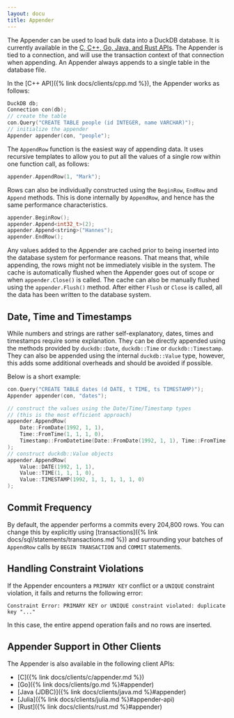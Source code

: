 ```yaml
---
layout: docu
title: Appender
---
```


The Appender can be used to load bulk data into a DuckDB database. It is currently available in the [C, C++, Go, Java, and Rust APIs](#appender-support-in-other-clients). The Appender is tied to a connection, and will use the transaction context of that connection when appending. An Appender always appends to a single table in the database file.

In the [C++ API]({% link docs/clients/cpp.md %}), the Appender works as follows:

```cpp
DuckDB db;
Connection con(db);
// create the table
con.Query("CREATE TABLE people (id INTEGER, name VARCHAR)");
// initialize the appender
Appender appender(con, "people");
```

The `AppendRow` function is the easiest way of appending data. It uses recursive templates to allow you to put all the values of a single row within one function call, as follows:

```cpp
appender.AppendRow(1, "Mark");
```

Rows can also be individually constructed using the `BeginRow`, `EndRow` and `Append` methods. This is done internally by `AppendRow`, and hence has the same performance characteristics.

```cpp
appender.BeginRow();
appender.Append<int32_t>(2);
appender.Append<string>("Hannes");
appender.EndRow();
```

Any values added to the Appender are cached prior to being inserted into the database system
for performance reasons. That means that, while appending, the rows might not be immediately visible in the system. The cache is automatically flushed when the Appender goes out of scope or when `appender.Close()` is called. The cache can also be manually flushed using the `appender.Flush()` method. After either `Flush` or `Close` is called, all the data has been written to the database system.

## Date, Time and Timestamps

While numbers and strings are rather self-explanatory, dates, times and timestamps require some explanation. They can be directly appended using the methods provided by `duckdb::Date`, `duckdb::Time` or `duckdb::Timestamp`. They can also be appended using the internal `duckdb::Value` type, however, this adds some additional overheads and should be avoided if possible.

Below is a short example:

```cpp
con.Query("CREATE TABLE dates (d DATE, t TIME, ts TIMESTAMP)");
Appender appender(con, "dates");

// construct the values using the Date/Time/Timestamp types
// (this is the most efficient approach)
appender.AppendRow(
    Date::FromDate(1992, 1, 1),
    Time::FromTime(1, 1, 1, 0),
    Timestamp::FromDatetime(Date::FromDate(1992, 1, 1), Time::FromTime(1, 1, 1, 0))
);
// construct duckdb::Value objects
appender.AppendRow(
    Value::DATE(1992, 1, 1),
    Value::TIME(1, 1, 1, 0),
    Value::TIMESTAMP(1992, 1, 1, 1, 1, 1, 0)
);
```

## Commit Frequency

By default, the appender performs a commits every 204,800 rows.
You can change this by explicitly using [transactions]({% link docs/sql/statements/transactions.md %}) and surrounding your batches of `AppendRow` calls by `BEGIN TRANSACTION` and `COMMIT` statements.

## Handling Constraint Violations

If the Appender encounters a `PRIMARY KEY` conflict or a `UNIQUE` constraint violation, it fails and returns the following error:

```console
Constraint Error: PRIMARY KEY or UNIQUE constraint violated: duplicate key "..."
```

In this case, the entire append operation fails and no rows are inserted.

## Appender Support in Other Clients

The Appender is also available in the following client APIs:

* [C]({% link docs/clients/c/appender.md %})
* [Go]({% link docs/clients/go.md %}#appender)
* [Java (JDBC)]({% link docs/clients/java.md %}#appender)
* [Julia]({% link docs/clients/julia.md %}#appender-api)
* [Rust]({% link docs/clients/rust.md %}#appender)
